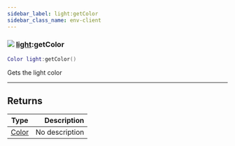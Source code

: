 ```yaml
---
sidebar_label: light:getColor
sidebar_class_name: env-client
---
```


### ![](/img/wiki/client.png) [light](../light/README.md):getColor

```lua
Color light:getColor()
```

Gets the light color<br/>

-----------------
## Returns

| Type   | Description |
| ------ | ----------: |
| [Color](../color/README.md) | No description |
